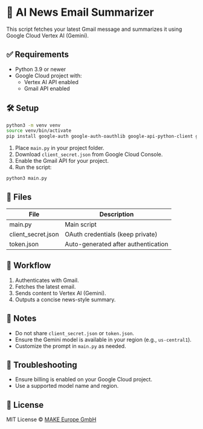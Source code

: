 # 📰 AI News Email Summarizer

This script fetches your latest Gmail message and summarizes it using Google Cloud Vertex AI (Gemini).

## ✅ Requirements

- Python 3.9 or newer
- Google Cloud project with:
  - Vertex AI API enabled
  - Gmail API enabled

## 🛠 Setup

```bash
python3 -m venv venv
source venv/bin/activate
pip install google-auth google-auth-oauthlib google-api-python-client google-cloud-aiplatform
```

1. Place `main.py` in your project folder.
2. Download `client_secret.json` from Google Cloud Console.
3. Enable the Gmail API for your project.
4. Run the script:

```bash
python3 main.py
```

## 📄 Files

| File | Description |
|------|-------------|
| main.py | Main script |
| client_secret.json | OAuth credentials (keep private) |
| token.json | Auto-generated after authentication |

## 🧠 Workflow

1. Authenticates with Gmail.
2. Fetches the latest email.
3. Sends content to Vertex AI (Gemini).
4. Outputs a concise news-style summary.

## 📌 Notes

- Do not share `client_secret.json` or `token.json`.
- Ensure the Gemini model is available in your region (e.g., `us-central1`).
- Customize the prompt in `main.py` as needed.

## 🛑 Troubleshooting

- Ensure billing is enabled on your Google Cloud project.
- Use a supported model name and region.

## 📜 License

MIT License © [MAKE Europe GmbH](https://make-europe.com)

